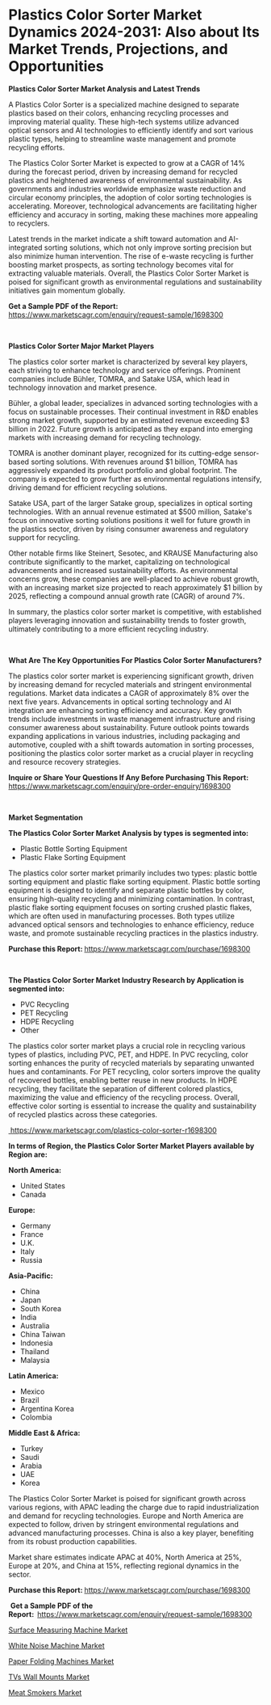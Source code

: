 <p><h1>Plastics Color Sorter Market Dynamics 2024-2031: Also about Its Market Trends, Projections, and Opportunities</h1></p><p><strong>Plastics Color Sorter Market Analysis and Latest Trends</strong></p>
<p><p>A Plastics Color Sorter is a specialized machine designed to separate plastics based on their colors, enhancing recycling processes and improving material quality. These high-tech systems utilize advanced optical sensors and AI technologies to efficiently identify and sort various plastic types, helping to streamline waste management and promote recycling efforts.</p><p>The Plastics Color Sorter Market is expected to grow at a CAGR of 14% during the forecast period, driven by increasing demand for recycled plastics and heightened awareness of environmental sustainability. As governments and industries worldwide emphasize waste reduction and circular economy principles, the adoption of color sorting technologies is accelerating. Moreover, technological advancements are facilitating higher efficiency and accuracy in sorting, making these machines more appealing to recyclers.</p><p>Latest trends in the market indicate a shift toward automation and AI-integrated sorting solutions, which not only improve sorting precision but also minimize human intervention. The rise of e-waste recycling is further boosting market prospects, as sorting technology becomes vital for extracting valuable materials. Overall, the Plastics Color Sorter Market is poised for significant growth as environmental regulations and sustainability initiatives gain momentum globally.</p></p>
<p><strong>Get a Sample PDF of the Report:&nbsp;</strong> <a href="https://www.marketscagr.com/enquiry/request-sample/1698300?utm_campaign=1869&utm_medium=2&utm_source=Github&utm_content=ia&utm_term=16122024&utm_id=plastics-color-sorter">https://www.marketscagr.com/enquiry/request-sample/1698300</a></p>
<p>&nbsp;</p>
<p><strong>Plastics Color Sorter Major Market Players</strong></p>
<p><p>The plastics color sorter market is characterized by several key players, each striving to enhance technology and service offerings. Prominent companies include Bühler, TOMRA, and Satake USA, which lead in technology innovation and market presence.</p><p>Bühler, a global leader, specializes in advanced sorting technologies with a focus on sustainable processes. Their continual investment in R&D enables strong market growth, supported by an estimated revenue exceeding $3 billion in 2022. Future growth is anticipated as they expand into emerging markets with increasing demand for recycling technology.</p><p>TOMRA is another dominant player, recognized for its cutting-edge sensor-based sorting solutions. With revenues around $1 billion, TOMRA has aggressively expanded its product portfolio and global footprint. The company is expected to grow further as environmental regulations intensify, driving demand for efficient recycling solutions.</p><p>Satake USA, part of the larger Satake group, specializes in optical sorting technologies. With an annual revenue estimated at $500 million, Satake's focus on innovative sorting solutions positions it well for future growth in the plastics sector, driven by rising consumer awareness and regulatory support for recycling.</p><p>Other notable firms like Steinert, Sesotec, and KRAUSE Manufacturing also contribute significantly to the market, capitalizing on technological advancements and increased sustainability efforts. As environmental concerns grow, these companies are well-placed to achieve robust growth, with an increasing market size projected to reach approximately $1 billion by 2025, reflecting a compound annual growth rate (CAGR) of around 7%.</p><p>In summary, the plastics color sorter market is competitive, with established players leveraging innovation and sustainability trends to foster growth, ultimately contributing to a more efficient recycling industry.</p></p>
<p>&nbsp;</p>
<p><strong>What Are The Key Opportunities For Plastics Color Sorter Manufacturers?</strong></p>
<p><p>The plastics color sorter market is experiencing significant growth, driven by increasing demand for recycled materials and stringent environmental regulations. Market data indicates a CAGR of approximately 8% over the next five years. Advancements in optical sorting technology and AI integration are enhancing sorting efficiency and accuracy. Key growth trends include investments in waste management infrastructure and rising consumer awareness about sustainability. Future outlook points towards expanding applications in various industries, including packaging and automotive, coupled with a shift towards automation in sorting processes, positioning the plastics color sorter market as a crucial player in recycling and resource recovery strategies.</p></p>
<p><strong>Inquire or Share Your Questions If Any Before Purchasing This Report:</strong> <a href="https://www.marketscagr.com/enquiry/pre-order-enquiry/1698300?utm_campaign=1869&utm_medium=2&utm_source=Github&utm_content=ia&utm_term=16122024&utm_id=plastics-color-sorter">https://www.marketscagr.com/enquiry/pre-order-enquiry/1698300</a></p>
<p>&nbsp;</p>
<p><strong>Market Segmentation</strong></p>
<p><strong>The Plastics Color Sorter Market Analysis by types is segmented into:</strong></p>
<p><ul><li>Plastic Bottle Sorting Equipment</li><li>Plastic Flake Sorting Equipment</li></ul></p>
<p><p>The plastics color sorter market primarily includes two types: plastic bottle sorting equipment and plastic flake sorting equipment. Plastic bottle sorting equipment is designed to identify and separate plastic bottles by color, ensuring high-quality recycling and minimizing contamination. In contrast, plastic flake sorting equipment focuses on sorting crushed plastic flakes, which are often used in manufacturing processes. Both types utilize advanced optical sensors and technologies to enhance efficiency, reduce waste, and promote sustainable recycling practices in the plastics industry.</p></p>
<p><strong>Purchase this Report:&nbsp;</strong><a href="https://www.marketscagr.com/purchase/1698300?utm_campaign=1869&utm_medium=2&utm_source=Github&utm_content=ia&utm_term=16122024&utm_id=plastics-color-sorter">https://www.marketscagr.com/purchase/1698300</a></p>
<p>&nbsp;</p>
<p><strong>The Plastics Color Sorter Market Industry Research by Application is segmented into:</strong></p>
<p><ul><li>PVC Recycling</li><li>PET Recycling</li><li>HDPE Recycling</li><li>Other</li></ul></p>
<p><p>The plastics color sorter market plays a crucial role in recycling various types of plastics, including PVC, PET, and HDPE. In PVC recycling, color sorting enhances the purity of recycled materials by separating unwanted hues and contaminants. For PET recycling, color sorters improve the quality of recovered bottles, enabling better reuse in new products. In HDPE recycling, they facilitate the separation of different colored plastics, maximizing the value and efficiency of the recycling process. Overall, effective color sorting is essential to increase the quality and sustainability of recycled plastics across these categories.</p></p>
<p><a href="https://www.marketscagr.com/plastics-color-sorter-r1698300?utm_campaign=1869&utm_medium=2&utm_source=Github&utm_content=ia&utm_term=16122024&utm_id=plastics-color-sorter">&nbsp;https://www.marketscagr.com/plastics-color-sorter-r1698300</a></p>
<p><strong>In terms of Region, the Plastics Color Sorter Market Players available by Region are:</strong></p>
<p>
    <p> <strong> North America: </strong>
        <ul>
            <li>United States</li>
            <li>Canada</li>
        </ul>
        </p> 
    <p> <strong> Europe: </strong>
        <ul>
            <li>Germany</li>
            <li>France</li>
            <li>U.K.</li>
            <li>Italy</li>
            <li>Russia</li>
        </ul>
        </p> 
    <p> <strong> Asia-Pacific: </strong>
        <ul>
            <li>China</li>
            <li>Japan</li>
            <li>South Korea</li>
            <li>India</li>
            <li>Australia</li>
            <li>China Taiwan</li>
            <li>Indonesia</li>
            <li>Thailand</li>
            <li>Malaysia</li>
        </ul>
        </p> 
    <p> <strong> Latin America: </strong>
        <ul>
            <li>Mexico</li>
            <li>Brazil</li>
            <li>Argentina Korea</li>
            <li>Colombia</li>
        </ul>
        </p> 
    <p> <strong> Middle East & Africa: </strong>
        <ul>
            <li>Turkey</li>
            <li>Saudi</li>
            <li>Arabia</li>
            <li>UAE</li>
            <li>Korea</li>
        </ul>
    </p>
    </p>
<p><p>The Plastics Color Sorter Market is poised for significant growth across various regions, with APAC leading the charge due to rapid industrialization and demand for recycling technologies. Europe and North America are expected to follow, driven by stringent environmental regulations and advanced manufacturing processes. China is also a key player, benefiting from its robust production capabilities. </p><p>Market share estimates indicate APAC at 40%, North America at 25%, Europe at 20%, and China at 15%, reflecting regional dynamics in the sector.</p></p>
<p><strong>Purchase this Report: </strong><a href="https://www.marketscagr.com/purchase/1698300?utm_campaign=1869&utm_medium=2&utm_source=Github&utm_content=ia&utm_term=16122024&utm_id=plastics-color-sorter">https://www.marketscagr.com/purchase/1698300</a></p>
<p>&nbsp;<strong>Get a Sample PDF of the Report:&nbsp;&nbsp;</strong><a href="https://www.marketscagr.com/enquiry/request-sample/1698300?utm_campaign=1869&utm_medium=2&utm_source=Github&utm_content=ia&utm_term=16122024&utm_id=plastics-color-sorter">https://www.marketscagr.com/enquiry/request-sample/1698300</a></p>
<p><strong></strong></p>
<p><p><a href="https://www.linkedin.com/pulse/global-surface-measuring-machine-market-trends-analysis-future-l464c?utm_campaign=1869&utm_medium=2&utm_source=Github&utm_content=ia&utm_term=16122024&utm_id=plastics-color-sorter">Surface Measuring Machine Market</a></p><p><a href="https://www.linkedin.com/pulse/white-noise-machine-market-growth-outlook-111cagr-challenges-jdb4c?utm_campaign=1869&utm_medium=2&utm_source=Github&utm_content=ia&utm_term=16122024&utm_id=plastics-color-sorter">White Noise Machine Market</a></p><p><a href="https://www.linkedin.com/pulse/comprehensive-study-paper-folding-machines-market-size-3rfve?utm_campaign=1869&utm_medium=2&utm_source=Github&utm_content=ia&utm_term=16122024&utm_id=plastics-color-sorter">Paper Folding Machines Market</a></p><p><a href="https://www.linkedin.com/pulse/tvs-wall-mounts-market-revolution-size-share-emerging-trends-l13oc?utm_campaign=1869&utm_medium=2&utm_source=Github&utm_content=ia&utm_term=16122024&utm_id=plastics-color-sorter">TVs Wall Mounts Market</a></p><p><a href="https://www.linkedin.com/pulse/positive-growth-outlook-global-meat-smokers-market-forecasting-ykxxc?utm_campaign=1869&utm_medium=2&utm_source=Github&utm_content=ia&utm_term=16122024&utm_id=plastics-color-sorter">Meat Smokers Market</a></p></p>